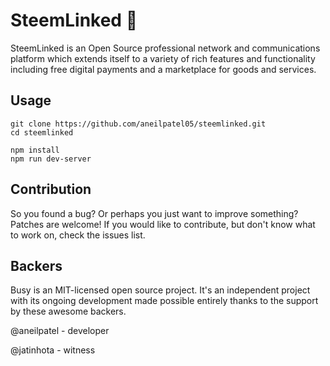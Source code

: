 

# SteemLinked 🚀

SteemLinked is an Open Source professional network and communications platform which extends itself to a variety of rich features and functionality including free digital payments and a marketplace for goods and services. 


## Usage

```
git clone https://github.com/aneilpatel05/steemlinked.git
cd steemlinked

npm install
npm run dev-server
```

## Contribution 
So you found a bug? Or perhaps you just want to improve something? Patches are welcome! If you would like to contribute, but don't know what to work on, check the issues list.

## Backers

Busy is an MIT-licensed open source project. It's an independent project with its ongoing development made possible entirely thanks to the support by these awesome backers.


@aneilpatel - developer 

@jatinhota - witness
